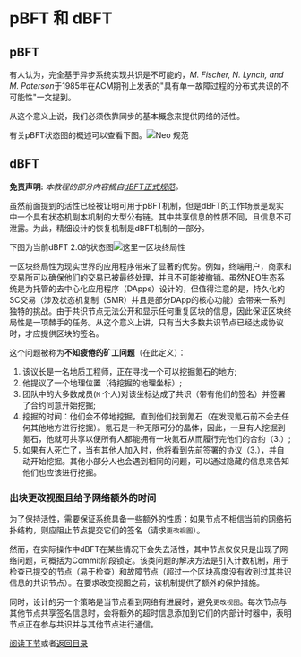 # pBFT 和 dBFT

## pBFT

有人认为，完全基于异步系统实现共识是不可能的，*M. Fischer, N. Lynch, and M. Paterson*于1985年在ACM期刊上发表的"具有单一故障过程的分布式共识的不可能性"一文提到。

从这个意义上说，我们必须依靠同步的基本概念来提供网络的活性。

有关pBFT状态图的概述可以查看下图。![Neo 规范](https://github.com/NeoResearch/yellowpaper/blob/master/sections/graphviz-images/graphviz-pbft.jpg?raw=true)


## dBFT

**免责声明:** *本教程的部分内容摘自[dBFT正式规范](https://github.com/NeoResearch/yellowpaper/blob/master/sections/08_dBFT.md)。*

虽然前面提到的活性已经被证明可用于pBFT机制，但是dBFT的工作场景是现实中一个具有状态机副本机制的大型公有链。其中共享信息的性质不同，且信息不可泄露。为此，精细设计的恢复机制是dBFT机制的一部分。

下图为当前dBFT 2.0的状态图![这里](https://github.com/NeoResearch/yellowpaper/blob/master/sections/graphviz-images/graphviz-dbft-v2-recover.jpg?raw=true)一区块终局性

一区块终局性为现实世界的应用程序带来了显著的优势。例如，终端用户，商家和交易所可以确保他们的交易已被最终处理，并且不可能被撤销。虽然NEO生态系统是为托管的去中心化应用程序（DApps）设计的，但值得注意的是，持久化的SC交易（涉及状态机复制（SMR）并且是部分DApp的核心功能）会带来一系列独特的挑战。由于共识节点无法公开和显示任何重复区块的信息，因此保证区块终局性是一项棘手的任务。从这个意义上讲，只有当大多数共识节点已经达成协议时，才应提供区块的签名。

这个问题被称为**不知疲倦的矿工问题**（在此定义）：

1. 该议长是一名地质工程师，正在寻找一个可以挖掘氪石的地方;
1. 他提议了一个地理位置（待挖掘的地理坐标）;
1. 团队中的大多数成员(`M` 个人)对该坐标达成了共识（带有他们的签名）并签署了合约同意开始挖掘;
1. 挖掘的时间：他们会不停地挖掘，直到他们找到氪石（在发现氪石前不会去任何其他地方进行挖掘）。氪石是一种无限可分的晶体，因此，一旦有人挖掘到氪石，他就可共享以便所有人都能拥有一块氪石从而履行完他们的合约（3.）;
1. 如果有人死亡了，当有其他人加入时，他将看到先前签署的协议（3.），并自动开始挖掘。其他小部分人也会遇到相同的问题，可以通过隐藏的信息来告知他们也应该进行挖掘。

### 出块更改视图且给予网络额外的时间

为了保持活性，需要保证系统具备一些额外的性质：如果节点不相信当前的网络拓扑结构，则应阻止节点提交它们的签名（请求`更改视图`）。

然而，在实际操作中dBFT在某些情况下会失去活性，其中节点仅仅只是出现了网络问题，可概括为Commit阶段锁定。该类问题的解决方法是引入计数机制，用于检查已提交的节点（易于检查）和故障节点（超过一个区块高度没有收到过其共识信息的共识节点）。在要求改变视图之前，该机制提供了额外的保护措施。

同时，设计的另一个策略是当节点看到网络有进展时，避免`更改视图`。每次节点与其他节点共享签名信息时，会将额外的超时信息添加到它们的内部计时器中，表明节点正在参与共识并与其他节点进行通信。

[阅读下节](4-Examples_and_consensus_scenarios_for_dBFT.md)或者[返回目录](../index.md)